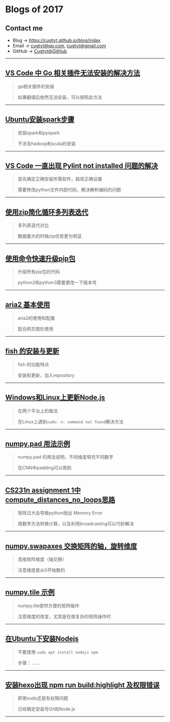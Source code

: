 # **Blogs of 2017**

## Contact me

* Blog -> <https://cugtyt.github.io/blog/index>
* Email -> <cugtyt@qq.com>, <cugtyt@gmail.com>
* GitHub -> [Cugtyt@GitHub](https://github.com/Cugtyt)

---

## [**VS Code 中 Go 相关插件无法安装的解决方法**](https://cugtyt.github.io/blog/2017/12072109)

> go相关插件的安装
>
> 如果翻墙后依然无法安装，可以按照此方法

---

## [**Ubuntu安装spark步骤**](https://cugtyt.github.io/blog/2017/11192214)

> 安装spark和pyspark
>
> 不涉及hadoop和scala的安装

---

## [**VS Code 一直出现 Pylint not installed 问题的解决**](https://cugtyt.github.io/blog/2017/11162033)

> 首先确定正确安装所需软件，路径正确设置
>
> 需要修改python文件内部代码，解决解析编码的问题

---

## [**使用zip简化循环多列表迭代**](https://cugtyt.github.io/blog/2017/11131051)

> 多列表迭代对比
>
> 数据量大的时候zip优势更为明显

---

## [**使用命令快速升级pip包**](https://cugtyt.github.io/blog/2017/11060923)

> 升级所有pip包的代码
>
> python2和python3需要更改一下版本号

---

## [**aria2 基本使用**](https://cugtyt.github.io/blog/2017/11031511)

> aria2的使用和配置
>
> 配合网页图形使用

---

## [**fish 的安装与更新**](https://cugtyt.github.io/blog/2017/11031134)

> fish 的功能特点
>
> 安装和更新，加入repository

---

## [**Windows和Linux上更新Node.js**](https://cugtyt.github.io/blog/2017/11030917)

> 在两个平台上的做法
>
> 在Linux上遇到`sudo: n: command not found`解决方法

---

## [**numpy.pad 用法示例**](https://cugtyt.github.io/blog/2017/11022006)

> numpy.pad 的用法说明，不同维度填充不同数字
>
> 在CNN中padding可以用到

---

## [**CS231n assignment 1中compute_distances_no_loops思路**](https://cugtyt.github.io/blog/2017/10281645)

> 矩阵过大会导致python抛出 Memory Error
>
> 用数学方法转换计算，以及利用broadcasting可以巧妙解决

---

## [**numpy.swapaxes 交换矩阵的轴，旋转维度**](https://cugtyt.github.io/blog/2017/10281314)

> 高维矩阵维度（轴交换）
>
> 注意维度是从0开始数的

---

## [**numpy.tile 示例**](https://cugtyt.github.io/blog/2017/10281230)

> numpy.tile提供方便的矩阵操作
>
> 注意维度的改变，尤其是在做复杂的矩阵操作时

---

## [**在Ubuntu下安装Nodejs**](https://cugtyt.github.io/blog/2017/10251850)

> 不要使用 ```sudo apt install nodejs npm```
>
> 步骤： ......

---

## [**安装hexo出现 npm run build:highlight 及权限错误**](https://cugtyt.github.io/blog/2017/10251851)

> 即使sudo还是有权限问题
>
> 已经确定安装号Git和Node.js

---
